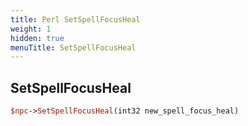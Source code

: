```yaml
---
title: Perl SetSpellFocusHeal
weight: 1
hidden: true
menuTitle: SetSpellFocusHeal
---
```

## SetSpellFocusHeal
```perl
$npc->SetSpellFocusHeal(int32 new_spell_focus_heal)
```